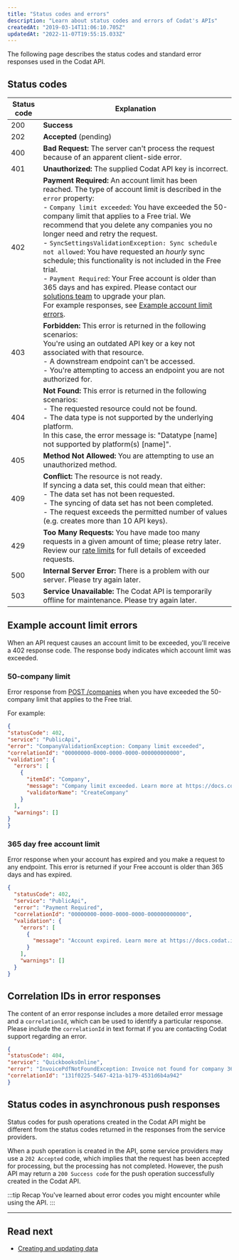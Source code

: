 ```yaml
---
title: "Status codes and errors"
description: "Learn about status codes and errors of Codat's APIs"
createdAt: "2019-03-14T11:06:10.705Z"
updatedAt: "2022-11-07T19:55:15.033Z"
---
```


The following page describes the status codes and standard error responses used in the Codat API.

## Status codes

| Status code 	| Explanation 	|
|---	|---	|
| 200 	| **Success** 	|
| 202 	| **Accepted** (pending) 	|
| 400 	| **Bad Request:** The server can't process the request because of an apparent client-side error. 	|
| 401 	| **Unauthorized:** The supplied Codat API key is incorrect. 	|
| 402 	| **Payment Required:** An account limit has been reached. The type of account limit is described in the `error` property:  <br/>- `Company limit exceeded`: You have exceeded the 50-company limit that applies to a Free trial. We recommend that you delete any companies you no longer need and retry the request.  <br/>- `SyncSettingsValidationException: Sync schedule not allowed`: You have requested an _hourly_ sync schedule; this functionality is not included in the Free trial.  <br/>- `Payment Required`: Your Free account is older than 365 days and has expired. Please contact our [solutions team](mailto:solutions@codat.io) to upgrade your plan.  <br/>For example responses, see [Example account limit errors](doc:status-codes#example-account-limit-errors). 	|
| 403 	| **Forbidden:** This error is returned in the following scenarios:  <br/>You're using an outdated API key or a key not associated with that resource. <br/>- A downstream endpoint can't be accessed. <br/>- You're attempting to access an endpoint you are not authorized for. 	|
| 404 	| **Not Found:** This error is returned in the following scenarios:  <br/>- The requested resource could not be found.  <br/>- The data type is not supported by the underlying platform.  <br/>    In this case, the error message is: "Datatype [name] not supported by platform(s) [name]". 	|
| 405 	| **Method Not Allowed:** You are attempting to use an unauthorized method. 	|
| 409 	| **Conflict:** The resource is not ready.  <br/>If syncing a data set, this could mean that either:  <br/>- The data set has not been requested.  <br/>- The syncing of data set has not been completed. <br/>- The request exceeds the permitted number of values (e.g. creates more than 10 API keys).	|
| 429 	| **Too Many Requests:** You have made too many requests in a given amount of time; please retry later. <br/> Review our [rate limits](/using-the-api/rate-limits) for full details of exceeded requests.	|
| 500 	| **Internal Server Error:** There is a problem with our server. Please try again later. 	|
| 503 	| **Service Unavailable:** The Codat API is temporarily offline for maintenance. Please try again later. 	|

## Example account limit errors

When an API request causes an account limit to be exceeded, you'll receive a 402 response code. The response body indicates which account limit was exceeded.

### 50-company limit

Error response from [POST /companies](/platform-api#/operations/create-company) when you have exceeded the 50-company limit that applies to the Free trial.

For example:

```json
{
"statusCode": 402,
"service": "PublicApi",
"error": "CompanyValidationException: Company limit exceeded",
"correlationId": "00000000-0000-0000-0000-000000000000",
"validation": {
  "errors": [
    {
      "itemId": "Company",
      "message": "Company limit exceeded. Learn more at https://docs.codat.io/using-the-api/errors",
      "validatorName": "CreateCompany"
    }
  ],
  "warnings": []
}
}
```
### 365 day free account limit

Error response when your account has expired and you make a request to any endpoint. This error is returned if your Free account is older than 365 days and has expired.

```json
{
  "statusCode": 402,
  "service": "PublicApi",
  "error": "Payment Required",
  "correlationId": "00000000-0000-0000-0000-000000000000",
  "validation": {
    "errors": [
      {
        "message": "Account expired. Learn more at https://docs.codat.io/using-the-api/errors",
      }
    ],
    "warnings": []
  }
}
```

## Correlation IDs in error responses

The content of an error response includes a more detailed error message and a `correlationId`, which can be used to identify a particular response. Please include the `correlationId` in text format if you are contacting Codat support regarding an error.

```json
{
"statusCode": 404,
"service": "QuickbooksOnline",
"error": "InvoicePdfNotFoundException: Invoice not found for company 360cb9b3-d9cf-4f66-b8db-8a3523fe3dc5 and invoice ID 12345",
"correlationId": "131f0225-5467-421a-b179-4531d6b4a942"
}
```

## Status codes in asynchronous push responses

Status codes for push operations created in the Codat API might be different from the status codes returned in the responses from the service providers.

When a push operation is created in the API, some service providers may use a `202 Accepted` code, which implies that the request has been accepted for processing, but the processing has not completed. However, the push API may return a `200 Success code` for the push operation successfully created in the Codat API.

:::tip Recap
You've learned about error codes you might encounter while using the API.
:::

---

## Read next

- [Creating and updating data](/using-the-api/push)
